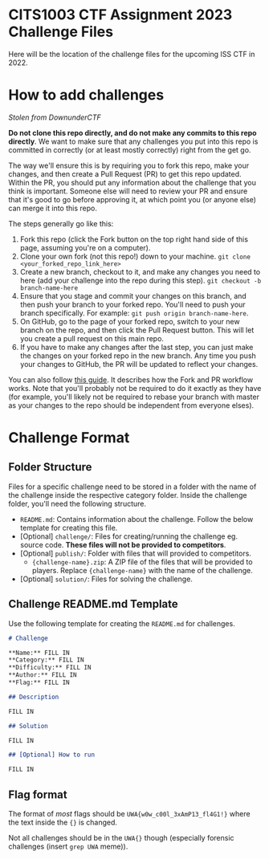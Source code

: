 # CITS1003 CTF Assignment 2023 Challenge Files

Here will be the location of the challenge files for the upcoming ISS CTF in 2022.

# How to add challenges

*Stolen from DownunderCTF*

**Do not clone this repo directly, and do not make any commits to this repo directly**. We want to make sure that any challenges you put into this repo is committed in correctly (or at least mostly correctly) right from the get go. 

The way we'll ensure this is by requiring you to fork this repo, make your changes, and then create a Pull Request (PR) to get this repo updated. Within the PR, you should put any information about the challenge that you think is important. Someone else will need to review your PR and ensure that it's good to go before approving it, at which point you (or anyone else) can merge it into this repo.

The steps generally go like this:

1. Fork this repo (click the Fork button on the top right hand side of this page, assuming you're on a computer).
2. Clone your own fork (not this repo!) down to your machine. `git clone <your_forked_repo_link_here>`
3. Create a new branch, checkout to it, and make any changes you need to here (add your challenge into the repo during this step). `git checkout -b branch-name-here`
4. Ensure that you stage and commit your changes on this branch, and then push your branch to your forked repo. You'll need to push your branch specifically. For example: `git push origin branch-name-here`.
5. On GitHub, go to the page of your forked repo, switch to your new branch on the repo, and then click the Pull Request button. This will let you create a pull request on this main repo.
6. If you have to make any changes after the last step, you can just make the changes on your forked repo in the new branch. Any time you push your changes to GitHub, the PR will be updated to reflect your changes.

You can also follow [this guide](https://gist.github.com/Chaser324/ce0505fbed06b947d962). It describes how the Fork and PR workflow works. Note that you'll probably not be required to do it exactly as they have (for example, you'll likely not be required to rebase your branch with master as your changes to the repo should be independent from everyone elses).

# Challenge Format

## Folder Structure

Files for a specific challenge need to be stored in a folder with the name of the challenge inside the respective category folder. Inside the challenge folder, you'll need the following structure.

* `README.md`: Contains information about the challenge. Follow the below template for creating this file.
* [Optional] `challenge/`: Files for creating/running the challenge eg. source code. **These files will not be provided to competitors**.
* [Optional] `publish/`: Folder with files that will provided to competitors.
    - `{challenge-name}.zip`: A ZIP file of the files that will be provided to players. Replace `{challenge-name}` with the name of the challenge.
* [Optional] `solution/`: Files for solving the challenge.

## Challenge README.md Template

Use the following template for creating the `README.md` for challenges.

```markdown
# Challenge

**Name:** FILL IN
**Category:** FILL IN
**Difficulty:** FILL IN
**Author:** FILL IN
**Flag:** FILL IN

## Description

FILL IN

## Solution

FILL IN

## [Optional] How to run

FILL IN
```
## Flag format

The format of *most* flags should be `UWA{w0w_c00l_3xAmP13_fl4G1!}` where the text inside the `{}` is changed.

Not all challenges should be in the `UWA{}` though (especially forensic challenges (insert `grep UWA` meme)).

